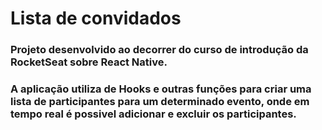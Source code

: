 # Lista de convidados
### Projeto desenvolvido ao decorrer do curso de introdução da RocketSeat sobre React Native.
### A aplicação utiliza de Hooks e outras funções para criar uma lista de participantes para um determinado evento, onde em tempo real é possivel adicionar e excluir os participantes.